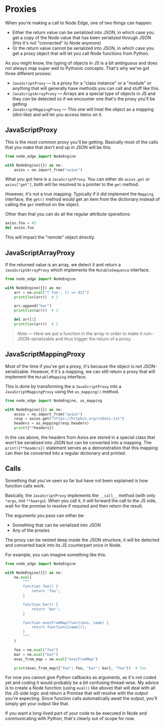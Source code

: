 # Proxies

When you're making a call to Node Edge, one of two things can happen:

-   Either the return value can be serialized into JSON, in which case you get a
    copy of the Node value that has been serialized through JSON (this it's not
    "connected" to Node anymore)
-   Or the return value cannot be serialized into JSON, in which case you get a
    proxy object that will let you call Node functions from Python.

As you might know, the typing of objects in JS is a bit ambiguous and does not
always map super well to Pythonic concepts. That's why we've got three different
proxies:

-   `JavaScriptProxy` &mdash; Is a proxy for a "class instance" or a "module" or
    anything that will generally have methods you can call and stuff like this.
-   `JavaScriptArrayProxy` &mdash; Arrays are a special type of objects in JS
    and they _can_ be detected so if we encounter one that's the proxy you'll be
    getting
-   `JavaScriptMappingProxy` &mdash; This one will treat the object as a mapping
    (dict-like) and will let you access items on it.

## JavaScriptProxy

This is the most common proxy you'll be getting. Basically most of the calls
that you make that don't end up in JSON will be this.

```python
from node_edge import NodeEngine

with NodeEngine({}) as ne:
    axios = ne.import_from("axios")
```

What you got here is a `JavaScriptProxy`. You can either do `axios.get` or
`axios["get"]`, both will be resolved to a pointer to the `get` method.

However, it's not a true mapping. Typically if it did implement the `Mapping`
interface, the `get()` method would get an item from the dictionary instead of
calling the `get` method on the object.

Other than that you can do all the regular attribute operations:

```python
axios.foo = 42
del axios.foo
```

This will impact the "remote" object directly.

## JavaScriptArrayProxy

If the returned value is an array, we detect it and return a
`JavaScriptArrayProxy` which implements the `MutableSequence` interface.

```python
from node_edge import NodeEngine

with NodeEngine({}) as ne:
    arr = ne.eval("['foo', () => 42]")
    print(len(arr))  # 2

    arr.append("bar")
    print(len(arr))  # 3

    del arr[1]
    print(len(arr))  # 2
```

> _Note_ &mdash; Here we put a function in the array in order to make it
> non-JSON-serializable and thus trigger the return of a proxy.

## JavaScriptMappingProxy

Most of the time if you've got a proxy, it's because the object is not
JSON-serializable. However, if it's a mapping, we can still return a proxy that
will implement the `MutableMapping` interface.

This is done by transforming the a `JavaScriptProxy` into a
`JavaScriptMappingProxy` using the `as_mapping()` method.

```python
from node_edge import NodeEngine, as_mapping

with NodeEngine({}) as ne:
    axios = ne.import_from("axios")
    resp = axios.get("https://httpbin.org/robots.txt")
    headers = as_mapping(resp.headers)
    print({**headers})
```

In the cas above, the headers from Axios are stored in a special class that
won't be serialized into JSON but can be converted into a mapping. The
`print({**headers})` statement serves as a demonstration that this mapping can
then be converted into a regular dictionary and printed.

## Calls

Something that you've seen so far but have not been explained is how function
calls work.

Basically, the `JavaScriptProxy` implements the `__call__` method (with only
`*args`, not `**kwargs`). When you call it, it will forward the call to the JS
side, wait for the promise to resolve if required and then return the result.

The arguments you pass can either be:

-   Something that can be serialized into JSON
-   Any of the proxies

The proxy can be nested deep inside the JSON structure, it will be detected and
converted back into its JS counterpart once in Node.

For example, you can imagine something like this:

```python
from node_edge import NodeEngine

with NodeEngine({}) as ne:
    ne.eval(
        """
        function foo() {
            return 'foo';
        }

        function bar() {
            return 'bar';
        }

        function execFromMap(functions, name) {
            return functions[name]();
        }
        """
    )

    foo = ne.eval("foo")
    bar = ne.eval("bar")
    exec_from_map = ne.eval("execFromMap")

    print(exec_from_map({"foo": foo, "bar": bar}, "foo"))  # foo
```

For now you cannot give Python callbacks as arguments, as it's not coded yet and
coding it would probably be a bit confusing thread-wise. My advice is to create
a Node function (using `eval()` like above) that will deal with all the JS-side
logic and return a Promise that will resolve with the output you're expecting.
Since function calls automatically await the output, you'll simply get your
output like that.

If you want a long-lived part of your code to be executed in Node and
communicating with Python, that's clearly out of scope for now.
